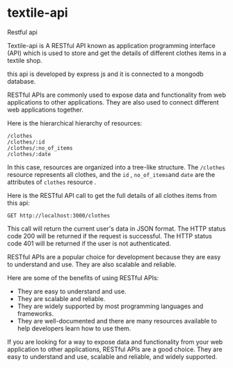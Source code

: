 # textile-api
Restful api

Textile-api is A RESTful API known as application programming interface (API) which is used to store and get the details of different clothes items in a textile shop.

this api is developed by express js and it is connected to a mongodb database.

RESTful APIs are commonly used to expose data and functionality from web applications to other applications. They are also used to connect different web applications together.

Here is the hierarchical hierarchy of resources:

```
/clothes
/clothes/:id
/clothes/:no_of_items
/clothes/:date
```

In this case, resources are organized into a tree-like structure. The `/clothes` resource represents all clothes, and the `id` , `no_of_items`and `date`  are the attributes of  `clothes` resource .

Here is the RESTful API call to get the full details of all clothes items from this api:

```
GET http://localhost:3000/clothes
```

This call will return the current user's data in JSON format. The HTTP status code 200 will be returned if the request is successful. The HTTP status code 401 will be returned if the user is not authenticated.

RESTful APIs are a popular choice for development because they are easy to understand and use. They are also scalable and reliable.

Here are some of the benefits of using RESTful APIs:

* They are easy to understand and use.
* They are scalable and reliable.
* They are widely supported by most programming languages and frameworks.
* They are well-documented and there are many resources available to help developers learn how to use them.

If you are looking for a way to expose data and functionality from your web application to other applications, RESTful APIs are a good choice. They are easy to understand and use, scalable and reliable, and widely supported.
